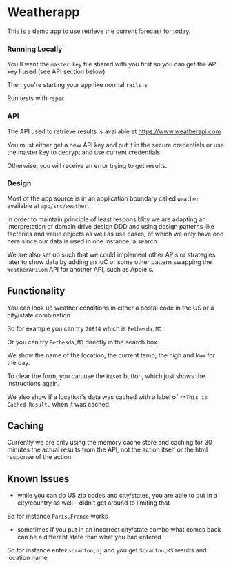 # Weatherapp

This is a demo app to use retrieve the current forecast for today.

### Running Locally

You'll want the `master.key` file shared with you first 
so you can get the API key I used (see API section below)

Then you're starting your app like normal
`rails s`

Run tests with
`rspec`

### API

The API used to retrieve results is available at
https://www.weatherapi.com

You must either get a new API key and put it in the secure credentials
or use the master key to decrypt and use current credentials.

Otherwise, you will receive an error trying to get results.

### Design

Most of the app source is in an application boundary called `weather` available at
`app/src/weather`.

In order to maintain principle of least responsiblity we are adapting an 
interpretation of domain drive design DDD and using design patterns
like factories and value objects as well as use cases, of which we only have one
here since our data is used in one instance, a search.

We are also set up such that we could implement other APIs or strategies later to show data by adding
an IoC or some other pattern swapping the `WeatherAPICom` API for another API, such as Apple's.

## Functionality

You can look up weather conditions in either a postal code in the US
or a city/state combination.

So for example you can try
`20814` which is `Bethesda,MD`

Or you can try
`Bethesda,MD` directly in the search box.

We show the name of the location, the current temp, the high and low for the day.

To clear the form, you can use the `Reset` button, which just shows the instructions again.

We also show if a location's data was cached with a label of `**This is Cached Result.` when it was cached.

## Caching

Currently we are only using the memory cache store and caching for 30 minutes
the actual results from the API, not the action itself or the html response of the action.

## Known Issues
- while you can do US zip codes and city/states, you are able to put in a city/country as well - didn't get around to limiting that

So for instance `Paris,France` works

- sometimes if you put in an incorrect city/state combo what comes back can be a different state than what you had entered

So for instance enter `scranton,nj` and you get `Scranton,KS` results and location name